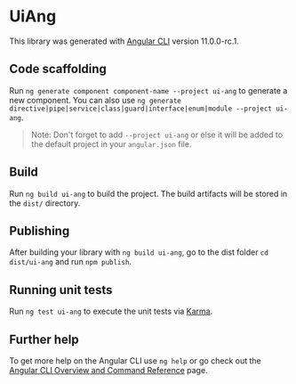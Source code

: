 # UiAng

This library was generated with [Angular CLI](https://github.com/angular/angular-cli) version 11.0.0-rc.1.

## Code scaffolding

Run `ng generate component component-name --project ui-ang` to generate a new component. You can also use `ng generate directive|pipe|service|class|guard|interface|enum|module --project ui-ang`.
> Note: Don't forget to add `--project ui-ang` or else it will be added to the default project in your `angular.json` file. 

## Build

Run `ng build ui-ang` to build the project. The build artifacts will be stored in the `dist/` directory.

## Publishing

After building your library with `ng build ui-ang`, go to the dist folder `cd dist/ui-ang` and run `npm publish`.

## Running unit tests

Run `ng test ui-ang` to execute the unit tests via [Karma](https://karma-runner.github.io).

## Further help

To get more help on the Angular CLI use `ng help` or go check out the [Angular CLI Overview and Command Reference](https://angular.io/cli) page.
